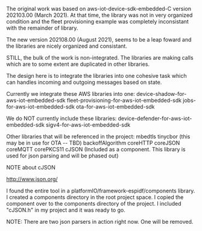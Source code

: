 The original work was based on aws-iot-device-sdk-embedded-C version 202103.00 (March 2021).   At that time, the library was not in very organized condition and the fleet provisioning example was completely inconsistant with the remainder of library.

The new version 202108.00 (August 2021), seems to be a leap foward and the libraries are nicely organized and consistant.

STILL, the bulk of the work is non-integrated.  The libraries are making calls which are to some extent are duplicated in other libraries.

The design here is to integrate the libraries into one cohesive task which can handles incoming and outgoing messages based on state.

Currently we integrate these AWS libraries into one:
    device-shadow-for-aws-iot-embedded-sdk
    fleet-provisioning-for-aws-iot-embedded-sdk
    jobs-for-aws-iot-embedded-sdk
    ota-for-aws-iot-embedded-sdk

We do NOT currently include these libraries:
    device-defender-for-aws-iot-embedded-sdk
    sigv4-for-aws-iot-embedded-sdk

Other libraries that will be referenced in the project:
    mbedtls
    tinycbor  (this may be in use for OTA -- TBD)
    backoffAlgorithm
    coreHTTP
    coreJSON
    coreMQTT
    corePKCS11
    cJSON      (Included as a component.  This library is used for json parsing and will be phased out)


NOTE about cJSON

http://www.json.org/

I found the entire tool in a platformIO/framework-espidf/components library.  I created a components directory in the root project space.  I copied the component over to the components directory of the project.  I included "cJSON.h" in my project and it was ready to go.

NOTE: There are two json parsers in action right now.  One will be removed.



